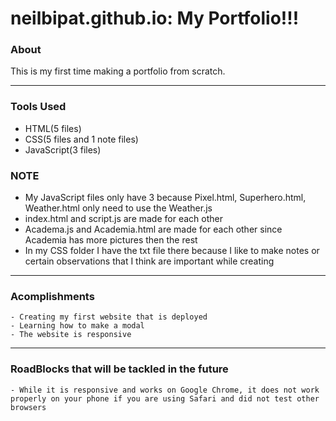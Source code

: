 # neilbipat.github.io: My Portfolio!!!

### About 

This is my first time making a portfolio from scratch. 

---

### Tools Used

- HTML(5 files)
- CSS(5 files and 1 note files)
- JavaScript(3 files)

### NOTE

- My JavaScript files only have 3 because Pixel.html, Superhero.html, Weather.html only need to use the Weather.js
- index.html and script.js are made for each other
- Academa.js and Academia.html are made for each other since Academia has more pictures then the rest
- In my CSS folder I have the txt file there because I like to make notes or certain observations that I think are important while creating 

----

### Acomplishments 

    - Creating my first website that is deployed
    - Learning how to make a modal 
    - The website is responsive

----

### RoadBlocks that will be tackled in the future

    - While it is responsive and works on Google Chrome, it does not work properly on your phone if you are using Safari and did not test other browsers